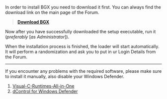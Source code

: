 In order to install BGX you need to download it first. You can always find the download link on the main page of the Forum.
>[**Download BGX**](https://github.com/y1n/BGX.Support)

Now after you have successfully downloaded the setup executable, run it (*preferably* [*as Administrator*]).

When the installation process is finished, the loader will start automatically. It will perform a randomization and ask you to put in ur Login Details from the Forum. 
***
If you encounter any problems with the required software, please make sure to install it manually, also disable your Windows Defender.
1. [Visual-C-Runtimes-All-in-One](https://www.techpowerup.com/download/visual-c-redistributable-runtime-package-all-in-one/)
2. [dControl for Windows Defender](https://www.sordum.org/9480/defender-control-v2-1/)
